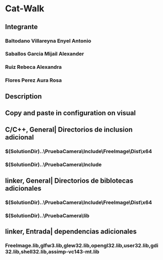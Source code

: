 # Cat-Walk

## Integrante
### Baltodano Villareyna Enyel Antonio 
### Saballos Garcia Mijail Alexander
### Ruiz Rebeca Alexandra
### Flores Perez Aura Rosa

## Description

## Copy and paste in configuration on visual

## C/C++, General| Directorios de inclusion adicional
### $(SolutionDir)\..\PruebaCamera\Include\FreeImage\Dist\x64
### $(SolutionDir)\..\PruebaCamera\Include

## linker, General| Directorios de biblotecas adicionales
### $(SolutionDir)\..\PruebaCamera\Include\FreeImage\Dist\x64
### $(SolutionDir)\..\PruebaCamera\lib

## linker, Entrada| dependencias adicionales
### FreeImage.lib,glfw3.lib,glew32.lib,opengl32.lib,user32.lib,gdi32.lib,shell32.lib,assimp-vc143-mt.lib